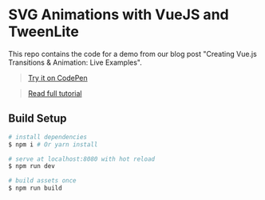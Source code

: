 # SVG Animations with VueJS and TweenLite

This repo contains the code for a demo from our blog post "Creating Vue.js Transitions & Animation: Live Examples".

>[Try it on CodePen](https://codepen.io/udyux/pen/aLVXOg)

>[Read full tutorial](https://snipcart.com/blog/vuejs-transitions-animations)

## Build Setup

``` bash
# install dependencies
$ npm i # Or yarn install

# serve at localhost:8080 with hot reload
$ npm run dev

# build assets once
$ npm run build
```
